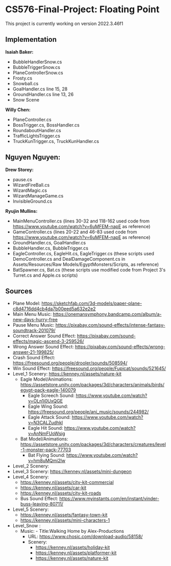 # CS576-Final-Project: Floating Point

This project is currently working on version 2022.3.46f1

## Implementation
**Isaiah Baker:**
- BubbleHandlerSnow.cs
- BubbleTriggerSnow.cs
- PlaneControllerSnow.cs
- Frosty.cs
- Snowball.cs
- GoalHandler.cs line 15, 28
- GroundHandler.cs line 13, 26
- Snow Scene

**Willy Chen:**
- PlaneController.cs
- BossTrigger.cs, BossHandler.cs
- RoundaboutHandler.cs
- TrafficLightsTrigger.cs
- TruckKunTrigger.cs, TruckKunHandler.cs

**Nguyen Nguyen:**
- 

**Drew Storey:**
- pause.cs
- WizardFireBall.cs
- WizardMagic.cs
- WizardManageGame.cs
- InvisibleGround.cs

**Ryujin Mullins:**
- MainMenuController.cs (lines 30-32 and 118-162 used code from https://www.youtube.com/watch?v=6uMFEM-napE as reference)
- GameController.cs (lines 20-22 and 46-83 used code from https://www.youtube.com/watch?v=6uMFEM-napE as reference)
- GroundHandler.cs, GoalHandler.cs 
- BubbleHandler.cs, BubbleTrigger.cs
- EagleController.cs, EagleHit.cs, EagleTrigger.cs (these scripts used DemoController.cs and DealDamageComponent.cs in Assets/Resources/Raw Models/EgyptMonsters/Scripts, as reference)
- BatSpawner.cs, Bat.cs (these scripts use modified code from Project 3's Turret.cs and Apple.cs scripts)

## Sources
- Plane Model: https://sketchfab.com/3d-models/paper-plane-c8d4716dd4cb4da7b00eed5a632e2e2
- Main Menu Music: https://onemansymphony.bandcamp.com/album/a-new-days-hurry-free
- Pause Menu Music: https://pixabay.com/sound-effects/intense-fantasy-soundtrack-201079/
- Correct Answer Sound Effect: https://pixabay.com/sound-effects/magic-ascend-3-259526/
- Wrong Answer Sound Effect: https://pixabay.com/sound-effects/wrong-answer-21-199825/
- Crash Sound Effect: https://freesound.org/people/drooler/sounds/508594/
- Win Sound Effect: https://freesound.org/people/Fupicat/sounds/521645/
- Level_1 Scenery: https://kenney.nl/assets/nature-kit
	- Eagle Model/Animations: https://assetstore.unity.com/packages/3d/characters/animals/birds/egypt-pack-eagle-140079
		- Eagle Screech Sound: https://www.youtube.com/watch?v=OLn1i0UxQGE
		- Eagle Wing Sound: https://freesound.org/people/ani_music/sounds/244982/
		- Eagle Attack Sound: https://www.youtube.com/watch?v=N3CALZudhkI
		- Eagle Hit Sound: https://www.youtube.com/watch?v=AnNmFUoWsig
	- Bat Model/Animations: https://assetstore.unity.com/packages/3d/characters/creatures/level-1-monster-pack-77703
		- Bat Flying Sound: https://www.youtube.com/watch?v=hm8uMQmi2lw
- Level_2 Scenery: 
- Level_3 Scenery: https://kenney.nl/assets/mini-dungeon
- Level_4 Scenery: 
	- https://kenney.nl/assets/city-kit-commercial 
	- https://kenney.nl/assets/car-kit
	- https://kenney.nl/assets/city-kit-roads
	- Bus Sound Effect: https://www.myinstants.com/en/instant/vinder-buss-leaving-80711/
- Level_5 Scenery: 
	- https://kenney.nl/assets/fantasy-town-kit
	- https://kenney.nl/assets/mini-characters-1
- Level_Snow :
 	- Music:
    	 	- Title:Walking Home by Alex-Productions
	 	- URL: https://www.chosic.com/download-audio/58158/
     	- Scenery:
      		- https://kenney.nl/assets/holiday-kit
        	- https://kenney.nl/assets/platformer-kit
         	- https://kenney.nl/assets/nature-kit
